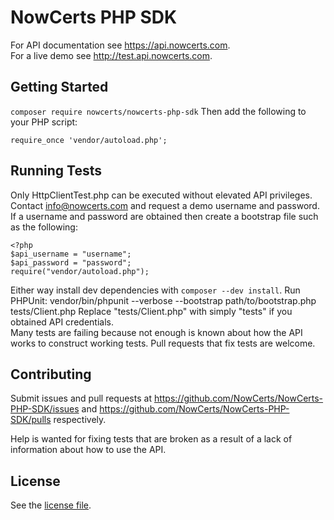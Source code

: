 # NowCerts PHP SDK

For API documentation see https://api.nowcerts.com.  
For a live demo see http://test.api.nowcerts.com.

## Getting Started

`composer require nowcerts/nowcerts-php-sdk`
Then add the following to your PHP script:

    require_once 'vendor/autoload.php';

## Running Tests

Only HttpClientTest.php can be executed without elevated API privileges. Contact
info@nowcerts.com and request a demo username and password. If a username and
password are obtained then create a bootstrap file such as the following:

    <?php
    $api_username = "username";
    $api_password = "password";
    require("vendor/autoload.php");

Either way install dev dependencies with `composer --dev install`.
Run PHPUnit:
    vendor/bin/phpunit --verbose --bootstrap path/to/bootstrap.php tests/Client.php
Replace "tests/Client.php" with simply "tests" if you obtained API credentials.  
Many tests are failing because not enough is known about how the API works to
construct working tests. Pull requests that fix tests are welcome.

## Contributing

Submit issues and pull requests at https://github.com/NowCerts/NowCerts-PHP-SDK/issues
and https://github.com/NowCerts/NowCerts-PHP-SDK/pulls respectively.

Help is wanted for fixing tests that are broken as a result of a lack of
information about how to use the API.

## License

See the [license file](https://github.com/NowCerts/NowCerts-PHP-SDK/blob/master/LICENSE).
